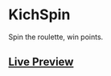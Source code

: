 KichSpin
========

Spin the roulette, win points.

[Live Preview](http://kichrum.github.io/KichSpin/)
--------------------------------------------------

